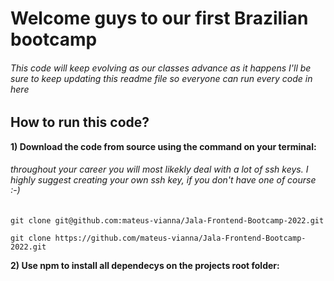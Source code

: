 # Welcome guys to our first Brazilian bootcamp

###### This code will keep evolving as our classes advance as it happens I'll be sure to keep updating this readme file so everyone can run every code in here

## How to run this code?

**1) Download the code from source using the command on your terminal:**

###### throughout your career you will most likekly deal with a lot of ssh keys. I highly suggest creating your own ssh key, if you don't have one of course :-)

`git clone git@github.com:mateus-vianna/Jala-Frontend-Bootcamp-2022.git`

`git clone https://github.com/mateus-vianna/Jala-Frontend-Bootcamp-2022.git`

**2) Use npm to install all dependecys on the projects root folder:**
